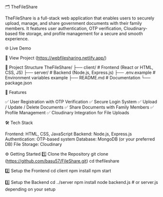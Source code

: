🗂️ TheFileShare

TheFileShare is a full-stack web application that enables users to securely upload, manage, and share government documents with their family members.
It features user authentication, OTP verification, Cloudinary-based file storage, and profile management for a secure and smooth experience.

🌐 Live Demo

🔗 View Project
   (https://webfilesharing.netlify.app/)

📁 Project Structure
TheFileShare/
├── client/          # Frontend (React or HTML, CSS, JS)
├── server/          # Backend (Node.js, Express.js)
├── .env.example     # Environment variables example
├── README.md        # Documentation
└── package.json

🚀 Features

✅ User Registration with OTP Verification
✅ Secure Login System
✅ Upload / Update / Delete Documents
✅ Share Documents with Family Members
✅ Profile Management
✅ Cloudinary Integration for File Uploads

🛠️ Tech Stack

Frontend: HTML, CSS, JavaScript
Backend: Node.js, Express.js
Authentication: OTP-based system
Database: MongoDB (or your preferred DB)
File Storage: Cloudinary

⚙️ Getting Started
1️⃣ Clone the Repository
git clone (https://github.com/basu57/FileShare.git)
cd thefileshare

2️⃣ Setup the Frontend
cd client
npm install
npm start

3️⃣ Setup the Backend
cd ../server
npm install
node backend.js   # or server.js depending on your setup
